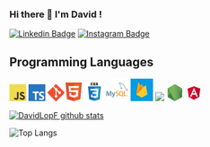 ### Hi there 👋  I'm David !

[![Linkedin Badge](https://img.shields.io/badge/-DavidLopF-0e76a8?style=flat-square&logo=Linkedin&logoColor=white)](https://www.linkedin.com/in/davidlopezforero/)
[![Instagram Badge](https://img.shields.io/badge/-@davidlopezrf-e4405f?style=flat-square&logo=Instagram&logoColor=white)](https://www.instagram.com/davidlopezrf/?hl=es)

## Programming Languages
<img src = 'https://github.com/santiagoPadi/santiagoPadi/blob/master/Images/javascript.jpg' width='30'/> <img src = 'https://github.com/santiagoPadi/santiagoPadi/blob/master/Images/typescritp.jpg' height='30'/>  <img src ='https://github.com/santiagoPadi/santiagoPadi/blob/master/Images/git.png' width='30'/><img src =
'https://github.com/santiagoPadi/santiagoPadi/blob/master/Images/html.png' width='33'/> <img src =
'https://github.com/santiagoPadi/santiagoPadi/blob/master/Images/css.png' width='33'/> 
<img src ='https://github.com/santiagoPadi/santiagoPadi/blob/master/Images/mysql.png' height='40'/> 
<img src = 'https://github.com/santiagoPadi/santiagoPadi/blob/master/Images/firebase.jpg' width='40'/>
<img src = 'https://upload.wikimedia.org/wikipedia/commons/7/79/Spring_Boot.svg' width='40'/>
 <img src = 'https://github.com/santiagoPadi/santiagoPadi/blob/master/Images/node.png' width='30'/> 
 <img src = 'https://github.com/santiagoPadi/santiagoPadi/blob/master/Images/angular.jpg' width='30'/>
 
[![DavidLopF github stats](https://github-readme-stats.vercel.app/api?username=DavidLopF&count_private=true&show_icons=true&hide_rank=true)](https://github.com/DavidLopF)

![Top Langs](https://github-readme-stats.vercel.app/api/top-langs/?username=DavidLopF&hide=TeX&layout=compact)
